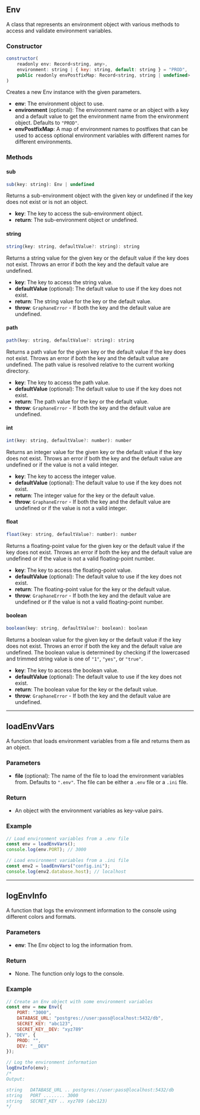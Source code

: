 ## Env

A class that represents an environment object with various methods to access and validate environment variables.

### Constructor

```js
constructor(
	readonly env: Record<string, any>,
	environment: string | { key: string, default: string } = "PROD",
	public readonly envPostfixMap: Record<string, string | undefined>
)
```

Creates a new Env instance with the given parameters.

- **env**: The environment object to use.
- **environment** (optional): The environment name or an object with a key and a default value to get the environment name from the environment object. Defaults to `"PROD"`.
- **envPostfixMap**: A map of environment names to postfixes that can be used to access optional environment variables with different names for different environments.

### Methods

#### sub

```js
sub(key: string): Env | undefined
```

Returns a sub-environment object with the given key or undefined if the key does not exist or is not an object.

- **key**: The key to access the sub-environment object.
- **return**: The sub-environment object or undefined.

#### string

```js
string(key: string, defaultValue?: string): string
```

Returns a string value for the given key or the default value if the key does not exist. Throws an error if both the key and the default value are undefined.

- **key**: The key to access the string value.
- **defaultValue** (optional): The default value to use if the key does not exist.
- **return**: The string value for the key or the default value.
- **throw**: `GraphaneError` - If both the key and the default value are undefined.

#### path

```js
path(key: string, defaultValue?: string): string
```

Returns a path value for the given key or the default value if the key does not exist. Throws an error if both the key and the default value are undefined. The path value is resolved relative to the current working directory.

- **key**: The key to access the path value.
- **defaultValue** (optional): The default value to use if the key does not exist.
- **return**: The path value for the key or the default value.
- **throw**: `GraphaneError` - If both the key and the default value are undefined.

#### int

```js
int(key: string, defaultValue?: number): number
```

Returns an integer value for the given key or the default value if the key does not exist. Throws an error if both the key and the default value are undefined or if the value is not a valid integer.

- **key**: The key to access the integer value.
- **defaultValue** (optional): The default value to use if the key does not exist.
- **return**: The integer value for the key or the default value.
- **throw**: `GraphaneError` - If both the key and the default value are undefined or if the value is not a valid integer.

#### float

```js
float(key: string, defaultValue?: number): number
```

Returns a floating-point value for the given key or the default value if the key does not exist. Throws an error if both the key and the default value are undefined or if the value is not a valid floating-point number.

- **key**: The key to access the floating-point value.
- **defaultValue** (optional): The default value to use if the key does not exist.
- **return**: The floating-point value for the key or the default value.
- **throw**: `GraphaneError` - If both the key and the default value are undefined or if the value is not a valid floating-point number.

#### boolean

```js
boolean(key: string, defaultValue?: boolean): boolean
```

Returns a boolean value for the given key or the default value if the key does not exist. Throws an error if both the key and the default value are undefined. The boolean value is determined by checking if the lowercased and trimmed string value is one of `"1"`, `"yes"`, or `"true"`.

- **key**: The key to access the boolean value.
- **defaultValue** (optional): The default value to use if the key does not exist.
- **return**: The boolean value for the key or the default value.
- **throw**: `GraphaneError` - If both the key and the default value are undefined.

---

## loadEnvVars

A function that loads environment variables from a file and returns them as an object.

### Parameters

- **file** (optional): The name of the file to load the environment variables from. Defaults to `".env"`. The file can be either a `.env` file or a `.ini` file.

### Return

- An object with the environment variables as key-value pairs.

### Example

```js
// Load environment variables from a .env file
const env = loadEnvVars();
console.log(env.PORT); // 3000

// Load environment variables from a .ini file
const env2 = loadEnvVars("config.ini");
console.log(env2.database.host); // localhost
```

---

## logEnvInfo

A function that logs the environment information to the console using different colors and formats.

### Parameters

- **env**: The Env object to log the information from.

### Return

- None. The function only logs to the console.

### Example

```js
// Create an Env object with some environment variables
const env = new Env({
	PORT: "3000",
	DATABASE_URL: "postgres://user:pass@localhost:5432/db",
	SECRET_KEY: "abc123",
	SECRET_KEY__DEV: "xyz789"
}, "DEV", {
	PROD: "",
	DEV: "__DEV"
});

// Log the environment information
logEnvInfo(env);
/*
Output:

string   DATABASE_URL .. postgres://user:pass@localhost:5432/db
string   PORT ........ 3000
string   SECRET_KEY .. xyz789 (abc123)
*/
```